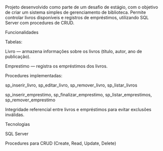 Projeto desenvolvido como parte de um desafio de estágio, com o objetivo de criar um sistema simples de gerenciamento de biblioteca.
Permite controlar livros disponíveis e registros de empréstimos, utilizando SQL Server com procedures de CRUD.

Funcionalidades

Tabelas:

Livro — armazena informações sobre os livros (título, autor, ano de publicação).

Emprestimo — registra os empréstimos dos livros.

Procedures implementadas:

sp_inserir_livro, sp_editar_livro, sp_remover_livro, sp_listar_livros

sp_inserir_emprestimo, sp_finalizar_emprestimo, sp_listar_emprestimos, sp_remover_emprestimo

Integridade referencial entre livros e empréstimos para evitar exclusões inválidas.

Tecnologias

SQL Server

Procedures para CRUD (Create, Read, Update, Delete)
